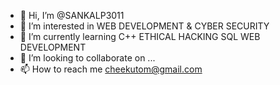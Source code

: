 - 👋 Hi, I’m @SANKALP3011
- 👀 I’m interested in WEB DEVELOPMENT & CYBER SECURITY
- 🌱 I’m currently learning C++ ETHICAL HACKING SQL WEB DEVELOPMENT
- 💞️ I’m looking to collaborate on ...
- 📫 How to reach me cheekutom@gmail.com

<!---
SANKALP3011/SANKALP3011 is a ✨ special ✨ repository because its `README.md` (this file) appears on your GitHub profile.
You can click the Preview link to take a look at your changes.
--->
